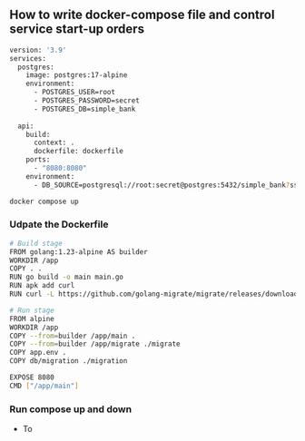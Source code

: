 ## How to write docker-compose file and control service start-up orders

```bash
version: '3.9'
services:
  postgres:
    image: postgres:17-alpine
    environment:
      - POSTGRES_USER=root
      - POSTGRES_PASSWORD=secret
      - POSTGRES_DB=simple_bank
  
  api:
    build:
      context: .
      dockerfile: dockerfile
    ports:
      - "8080:8080"
    environment:
      - DB_SOURCE=postgresql://root:secret@postgres:5432/simple_bank?sslmode=disable
```

```bash
docker compose up
```


### Udpate the Dockerfile

```bash
# Build stage
FROM golang:1.23-alpine AS builder
WORKDIR /app
COPY . .
RUN go build -o main main.go
RUN apk add curl
RUN curl -L https://github.com/golang-migrate/migrate/releases/download/v4.18.2/migrate.linux-amd64.tar.gz | tar xvz

# Run stage
FROM alpine
WORKDIR /app
COPY --from=builder /app/main .
COPY --from=builder /app/migrate ./migrate
COPY app.env .
COPY db/migration ./migration

EXPOSE 8080
CMD ["/app/main"]
```

### Run compose up and down
- To 